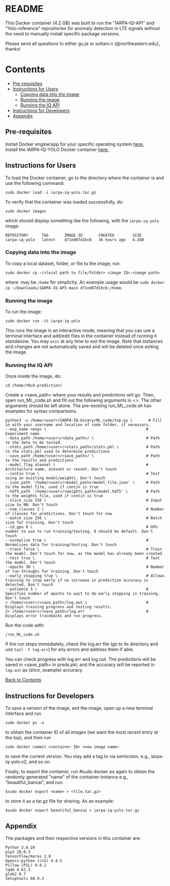 # README
This Docker container (4.2 GB) was built to run the "IARPA-IQ-API" and "Yolo-inference"
repositories for anomaly detection in LTE signals without the need to manually install specific package versions.
 
Please send all questions to either gu.je or soltani.n {@northeastern.edu}, thanks!

# Contents
* [Pre-requisites](#pre-requisites)
* [Instructions for Users](#instructions-for-users)
  * [Copying data into the image](#copying-data-into-the-image)
  * [Running the image](#running-the-image)
  * [Running the IQ API](#running-the-iq-api)
* [Instructions for Developers](#instructions-for-developers)
* [Appendix](#appendix)



## Pre-requisites
Install Docker engine/app for your specific operating system [here.](https://docs.docker.com/engine/install/)  
Install the IARPA-IQ-YOLO Docker container [here.](https://drive.google.com/file/d/1g5FhRBTiItmkwHRykxKWbMqmH_fiKV7r/view?usp=sharing)

## Instructions for Users

To load the Docker container, go to the directory where the container is and use the following command:
~~~
sudo docker load -i iarpa-iq-yolo.tar.gz
~~~
To verify that the container was loaded successfully, do:
~~~
sudo docker images
~~~
which should display something like the following, with the ```iarpa-iq-yolo``` image:
~~~
REPOSITORY      TAG       IMAGE ID       CREATED        SIZE
iarpa-iq-yolo   latest    d71ed07d1bc6   36 hours ago   4.2GB
~~~
### Copying data into the image
To copy a local dataset, folder, or file to the image, run:
~~~
sudo docker cp ~/<local path to file/folder> <image ID>:<image path>
~~~
where <image path> may be ```/home``` for simplicity. An example usage would be ```sudo docker cp ~/Downloads/IARPA-IQ-API-main d71ed07d1bc6:/home```.
### Running the image
To run the image:
~~~
sudo docker run -it iarpa-iq-yolo
~~~
This runs the image in an interactive mode, meaning that you can use a terminal interface and add/edit files in the container instead of running it standalone.
You may ```exit``` at any time to exit the image. Note that instances and changes are not automatically saved and will be deleted once exiting the image.
### Running the IQ API  
Once inside the image, do:
~~~
cd /home/YOLO-prediction/
~~~
Create a <save_path> where your results and predictions will go.
Then, open run_ML_code.sh and fill out the following arguments in <>. The other arguments should be left alone. The pre-existing run_ML_code.sh has examples for syntax comparisons.
~~~
python3 -u /home/<user>/IARPA-IQ-binary/ML_code/top.py \       # Fill in with your username and location of code folder, if necessary.
--exp_name <exp> \                                            # Experiment name
--data_path /home/<user>/<data_path>/ \                       # Path to the data to be tested.
--stats_path /home/<user>/<stats_path>/stats.pkl \            # Path to the stats.pkl used to determine predictions 
--save_path /home/<user>/<save_path>/ \                       # Path to the results and predictions
--model_flag alexnet \                                        # Architecture name, alexnet or resnet. Don't touch
--contin true \                                               # Test using an existing model/weights. Don't touch
--json_path '/home/<user>/<model_path>/model_file.json' \     # Path to the model file, used if contin is true
--hdf5_path '/home/<user>/<weights_path>/model.hdf5' \        # Path to the weights file, used if contin is true
--slice_size 256 \                                            # Input size to NN. Don't touch
--num_classes 2 \                                             # Number of classes for predictions. Don't touch for now
--batch_size 256 \                                            # Batch size for training. Don't touch
--id_gpu 0 \                                                  # GPU number to use to run training/testing. 0 should be default. Don't touch
--normalize true \                                            # Normalizes data for training/testing. Don't touch
--train false \                                               # Train the model. Don't touch for now, as the model has already been created
--test true \                                                 # Test the model. Don't touch
--epochs 30 \                                                 # Number of run-throughs for training. Don't touch
--early_stopping true \                                       # Allows training to stop early if no increase in prediction accuracy is detected. Don't touch
--patience 3 \                                                # Specifies number of epochs to wait to do early stopping in training. Don't touch
> /home/<user>/<save_path>/log.out \                          # Displays training progress and testing results.
2> /home/<user>/<save_path>/log.err                           # Displays error tracebacks and run progress.
~~~
Run the code with:
~~~
/run_ML_code.sh
~~~
  
If the run stops immediately, check the log.err file (go to its directory and use ```tail -f log.err```) for any errors and address them if able.
  
You can check progress with log.err and log.out. The predictions will be saved in <save_path> in preds.pkl, and the accuracy will be reported in ```log.out``` as (slice, example) accuracy.

[Back to Contents](#contents)
## Instructions for Developers
To save a version of the image, exit the image, open up a new terminal interface and run
~~~
sudo docker ps -a
~~~
to obtain the container ID of all images (we want the most recent entry at the top), and then run
~~~
sudo docker commit <container ID> <new image name>
~~~
to save the current version. You may add a tag to <new image name> via
semicolon, e.g., iarpa-iq-yolo:v2, and so on.

Finally, to export the container, run #sudo docker ps again to obtain the
randomly generated "name" of the container instance e.g., "beautiful_banzai",
and run:
~~~
$sudo docker export <name> > <file.tar.gz>
~~~
to store it as a tar.gz file for sharing. As an example:
~~~
$sudo docker export beautiful_banzai > iarpa-iq-yolo.tar.gz
~~~
## Appendix
The packages and their respective versions in this container are:
~~~
Python 3.8.10
pip3 20.0.3
TensorFlow/Keras 2.8
Opencv-python (cv2) 4.4.5
Pillow (PIL) 9.0.1
tqdm 4.62.3
glob2 0.7
Setuptools 60.9.3
~~~
  
  
  
  
